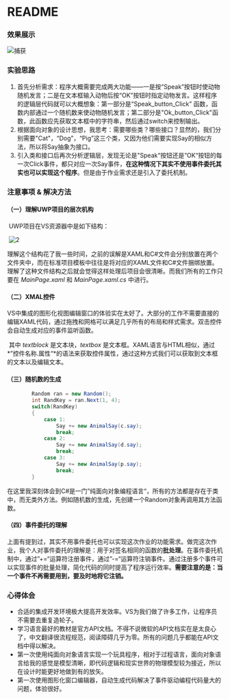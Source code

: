 # README

### 效果展示

![捕获](http://ompnv884d.bkt.clouddn.com/%E6%8D%95%E8%8E%B7.PNG)

### 实验思路

1. 首先分析需求：程序大概需要完成两大功能——一是按“Speak”按钮时使动物随机发言；二是在文本框输入动物后按“OK”按钮时指定动物发言。这样程序的逻辑层代码就可以大概想象：第一部分是“Speak_button_Click” 函数，函数内部通过一个随机数来使动物随机发言；第二部分是"Ok_button_Click"函数，此函数应先获取文本框中的字符串，然后通过switch来控制输出。
2. 根据面向对象的设计思想，我思考：需要哪些类？哪些接口？显然的，我们分别需要"Cat"，“Dog”，“Pig”这三个类，又因为他们需要实现Say的相似方法，所以将Say抽象为接口。
3. 引入类和接口后再次分析逻辑层，发现无论是"Speak“按钮还是”OK“按钮的每一次Click事件，都只对应一次Say事件，**在这种情况下其实不使用事件委托其实也可以实现这个程序**。但是由于作业需求还是引入了委托机制。

### 注意事项 & 解决方法

#### （一）理解UWP项目的层次机构

​	UWP项目在VS资源器中是如下结构：

​					![2](http://ompnv884d.bkt.clouddn.com/2.PNG)

​	理解这个结构花了我一些时间，之前的误解是XAML和C#文件会分别放置在两个文件夹中，而在标准项目模板中往往是将对应的XAML文件和C#文件捆绑放置。理解了这种文件结构之后就会觉得这样处理后项目会很清晰。而我们所有的工作只要在 *MainPage.xaml* 和 *MainPage.xaml.cs* 中进行。

#### （二）XMAL控件		

​	VS中集成的图形化视图编辑窗口的体验实在太好了。大部分的工作不需要直接的编辑XAML代码，通过拖拽和网格可以满足几乎所有的布局和样式需求。双击控件会自动生成对应的事件监听函数。

​	其中 *textblock* 是文本块，*textbox* 是文本框。XAML语言与HTML相似，通过*”控件名称.属性“*的语法来获取控件属性，通过这种方式我们可以获取到文本框的文本以及编辑文本。

#### （三）随机数的生成

```c#
        Random ran = new Random();
        int RandKey = ran.Next(1, 4);
        switch(RandKey)
        {
            case 1:
                Say += new AnimalSay(c.say);
                break;
            case 2:
                Say += new AnimalSay(d.say);
                break;
            case 3:
                Say += new AnimalSay(p.say);
                break;
        }
```
​	在这里我深刻体会到C#是一门”纯面向对象编程语言“，所有的方法都是存在于类中，而无类外方法。例如随机数的生成，先创建一个Random对象再调用其方法函数。

#### （四）事件委托的理解

​	上面有提到过，其实不用事件委托也可以实现这次作业的功能需求。做完这次作业，我个人对事件委托的理解是：用于对签名相同的函数的**批处理**。在事件委托机制中，通过”+=“运算符注册事件，通过”-=“运算符注销事件。通过注册多个事件可以实现事件的批量处理，简化代码的同时提高了程序运行效率。**需要注意的是：当一个事件不再需要用到，要及时地将它注销。**

### 心得体会

- 合适的集成开发环境极大提高开发效率。VS为我们做了许多工作，让程序员不需要去重复造轮子。
- 学习语言最好的教材是官方API文档。不得不说微软的API文档实在是太良心了，中文翻译很流程规范，阅读障碍几乎为零。所有的问题几乎都能在API文档中得以解决。
- 第一次使用纯面向对象语言实现一个玩具程序，相对于过程语言，面向对象语言给我的感觉是模型清晰，即代码逻辑和现实世界的物理模型较为接近，所以在设计时能更好地做到有的放矢。
- 第一次使用图形化窗口编辑器，自动生成代码解决了事件驱动编程代码量大的问题，体验很好。







